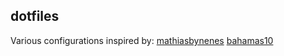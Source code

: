 ## dotfiles

Various configurations inspired by:
[mathiasbynenes](https://github.com/mathiasbynens/dotfiles)
[bahamas10](https://github.com/bahamas10/dotfiles)

